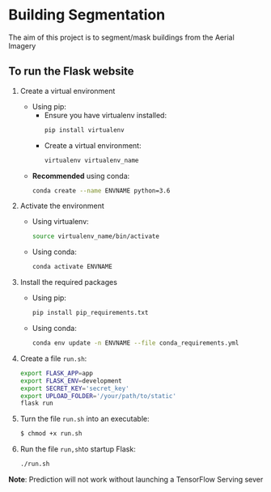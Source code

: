 # Building Segmentation
The aim of this project is to segment/mask buildings from the Aerial Imagery

## To run the Flask website
1. Create a virtual environment
    * Using pip:
        * Ensure you have virtualenv installed:
            ```bash
            pip install virtualenv
            ```
        * Create a virtual environment:
            ```bash
            virtualenv virtualenv_name
            ```
    * **Recommended** using conda:
        ```bash
        conda create --name ENVNAME python=3.6
        ```
2. Activate the environment
    * Using virtualenv:
        ```bash
        source virtualenv_name/bin/activate
        ```
    * Using conda:
        ```bash
        conda activate ENVNAME
        ```

3. Install the required packages
    * Using pip:
        ```bash
        pip install pip_requirements.txt
        ```
    * Using conda:
        ```bash
        conda env update -n ENVNAME --file conda_requirements.yml
        ```
4. Create a file `run.sh`:
    ```bash
    export FLASK_APP=app
    export FLASK_ENV=development
    export SECRET_KEY='secret_key'
    export UPLOAD_FOLDER='/your/path/to/static'
    flask run
    ```
5. Turn the file `run.sh` into an executable:
    ```bash
    $ chmod +x run.sh
    ```
6. Run the file `run,sh`to startup Flask:
    ```bash
    ./run.sh
    ```

**Note**: Prediction will not work without launching a TensorFlow Serving sever
